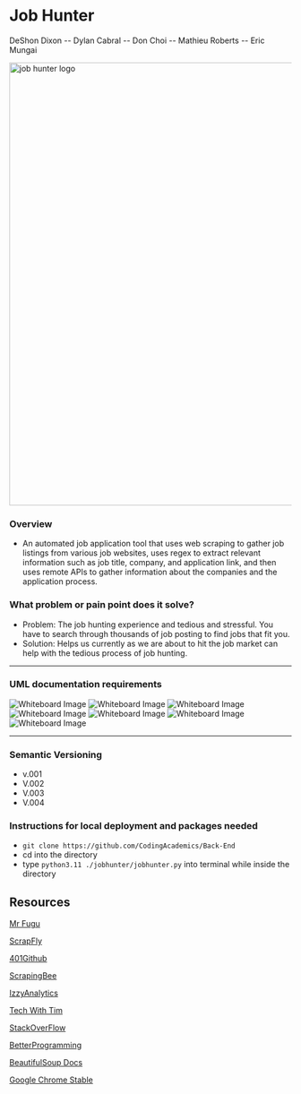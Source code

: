 # Job Hunter
DeShon Dixon -- Dylan Cabral -- Don Choi -- Mathieu Roberts -- Eric Mungai

<img width="791" alt="job hunter logo" src="https://user-images.githubusercontent.com/107225817/212418661-7e42a0d9-c000-45b9-bd34-a12e1db7acd4.png">

### Overview
-  An automated job application tool that uses web scraping to gather job listings from various job websites, uses regex to extract relevant information such as job title, company, and application link, and then uses remote APIs to gather information about the companies and the application process.


### What problem or pain point does it solve? 
- Problem: The job hunting experience and tedious and stressful. You have to search through thousands of job posting to find jobs that fit you.
- Solution: Helps us currently as we are about to hit the job market can help with the tedious process of job hunting.


--------------


### UML documentation requirements

![Whiteboard Image](./images/13.png)
![Whiteboard Image](./images/14.png)
![Whiteboard Image](./images/15.png)
![Whiteboard Image](./images/1.png)
![Whiteboard Image](./images/4.png)
![Whiteboard Image](./images/7.png)
![Whiteboard Image](./images/3.png)

------------

### Semantic Versioning
- v.001 
- V.002 
- V.003 
- V.004 

### Instructions for local deployment and packages needed
- `git clone https://github.com/CodingAcademics/Back-End`
- cd into the directory
- type `python3.11 ./jobhunter/jobhunter.py` into terminal while inside the directory


## Resources

[Mr Fugu](https://www.youtube.com/watch?v=8XWm99Et0tc)

[ScrapFly](https://scrapfly.io/blog/how-to-scrape-indeedcom/)

[401Github](https://github.com/codefellows/seattle-code-python-401d20/blob/main/class-17/demo/cf-courses/playwright_scraper.py)

[ScrapingBee](https://www.scrapingbee.com/?utm_source=google&utm_medium=cpc&utm_campaign=googletax-1&utm_source=google&utm_medium=cpc&utm_campaign=googletax-1&utm_term=scrapingbee)

[IzzyAnalytics](https://www.youtube.com/watch?v=eN_3d4JrL_w)

[Tech With Tim](https://www.youtube.com/watch?v=gRLHr664tXA)

[StackOverFlow](https://stackoverflow.com/questions/71484660/nonetype-object-has-no-attribute-find-all-error)

[BetterProgramming](https://betterprogramming.pub/designing-beautiful-command-line-applications-with-python-72bd2f972ea)

[BeautifulSoup Docs](https://www.crummy.com/software/BeautifulSoup/bs4/doc/)

[Google Chrome Stable](https://stackoverflow.com/questions/27423684/unable-to-locate-package-google-chrome-stable-ubuntu12-on-openstack)
